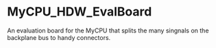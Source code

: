 # MyCPU_HDW_EvalBoard
An evaluation board for the MyCPU that splits the many singnals on the backplane bus to handy connectors.

